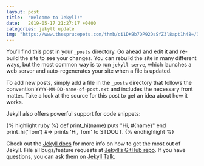 ```yaml
---
layout: post
title:  "Welcome to Jekyll!"
date:   2019-05-17 21:27:17 +0400
categories: jekyll update
img: "https://www.thesprucepets.com/thmb/ci1DK9b7OP92DsSfZ3l8apt1h48=/3558x0/filters:no_upscale():max_bytes(150000):strip_icc():format(webp)/Cat-rolling-GettyImages-165893132-58ac5ef05f9b58a3c90a144f.jpg"
---
```

You’ll find this post in your `_posts` directory. Go ahead and edit it and re-build the site to see your changes. You can rebuild the site in many different ways, but the most common way is to run `jekyll serve`, which launches a web server and auto-regenerates your site when a file is updated.

To add new posts, simply add a file in the `_posts` directory that follows the convention `YYYY-MM-DD-name-of-post.ext` and includes the necessary front matter. Take a look at the source for this post to get an idea about how it works.

Jekyll also offers powerful support for code snippets:

{% highlight ruby %}
def print_hi(name)
  puts "Hi, #{name}"
end
print_hi('Tom')
#=> prints 'Hi, Tom' to STDOUT.
{% endhighlight %}

Check out the [Jekyll docs][jekyll-docs] for more info on how to get the most out of Jekyll. File all bugs/feature requests at [Jekyll’s GitHub repo][jekyll-gh]. If you have questions, you can ask them on [Jekyll Talk][jekyll-talk].

[jekyll-docs]: https://jekyllrb.com/docs/home
[jekyll-gh]:   https://github.com/jekyll/jekyll
[jekyll-talk]: https://talk.jekyllrb.com/
